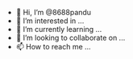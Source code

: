 - 👋 Hi, I’m @8688pandu
- 👀 I’m interested in ...
- 🌱 I’m currently learning ...
- 💞️ I’m looking to collaborate on ...
- 📫 How to reach me ...

<!---
8688pandu/8688pandu is a ✨ special ✨ repository because its `README.md` (this file) appears on your GitHub profile.
You can click the Preview link to take a look at your changes.
--->
